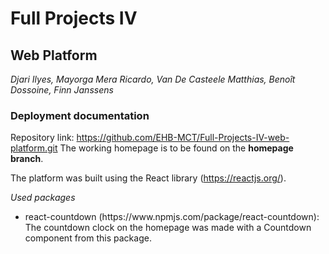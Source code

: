 # Full Projects IV

## Web Platform

_Djari Ilyes, Mayorga Mera Ricardo, Van De Casteele Matthias, Benoît Dossoine, Finn Janssens_

### Deployment documentation

Repository link: https://github.com/EHB-MCT/Full-Projects-IV-web-platform.git
The working homepage is to be found on the **homepage branch**.


The platform was built using the React library (https://reactjs.org/). 

*Used packages*
<ul>
    <li>react-countdown (https://www.npmjs.com/package/react-countdown): The countdown clock on the homepage was made with a Countdown component from this package.</li>
</ul>